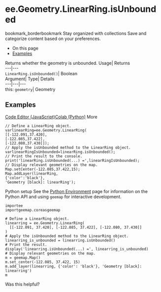  
#  ee.Geometry.LinearRing.isUnbounded 
bookmark_borderbookmark Stay organized with collections  Save and categorize content based on your preferences.
  * On this page
  * [Examples](https://developers.google.com/earth-engine/apidocs/ee-geometry-linearring-isunbounded#examples)


Returns whether the geometry is unbounded. 
Usage| Returns  
---|---  
`LinearRing.isUnbounded()`| Boolean  
Argument| Type| Details  
---|---|---  
this: `geometry`| Geometry  
## Examples
[Code Editor (JavaScript)](https://developers.google.com/earth-engine/apidocs/ee-geometry-linearring-isunbounded#code-editor-javascript-sample)[Colab (Python)](https://developers.google.com/earth-engine/apidocs/ee-geometry-linearring-isunbounded#colab-python-sample) More
```
// Define a LinearRing object.
varlinearRing=ee.Geometry.LinearRing(
[[-122.091,37.420],
[-122.085,37.422],
[-122.080,37.430]]);
// Apply the isUnbounded method to the LinearRing object.
varlinearRingIsUnbounded=linearRing.isUnbounded();
// Print the result to the console.
print('linearRing.isUnbounded(...) =',linearRingIsUnbounded);
// Display relevant geometries on the map.
Map.setCenter(-122.085,37.422,15);
Map.addLayer(linearRing,
{'color':'black'},
'Geometry [black]: linearRing');
```
Python setup
See the [ Python Environment](https://developers.google.com/earth-engine/guides/python_install) page for information on the Python API and using `geemap` for interactive development.
```
importee
importgeemap.coreasgeemap
```
```
# Define a LinearRing object.
linearring = ee.Geometry.LinearRing(
  [[-122.091, 37.420], [-122.085, 37.422], [-122.080, 37.430]]
)
# Apply the isUnbounded method to the LinearRing object.
linearring_is_unbounded = linearring.isUnbounded()
# Print the result.
display('linearring.isUnbounded(...) =', linearring_is_unbounded)
# Display relevant geometries on the map.
m = geemap.Map()
m.set_center(-122.085, 37.422, 15)
m.add_layer(linearring, {'color': 'black'}, 'Geometry [black]: linearring')
m
```

Was this helpful?

